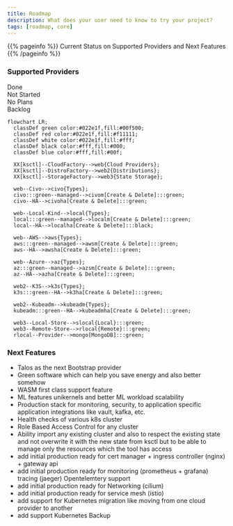 ```yaml
---
title: Roadmap
description: What does your user need to know to try your project?
tags: [roadmap, core]
---
```


{{% pageinfo %}}
Current Status on Supported Providers and Next Features
{{% /pageinfo %}}

### Supported Providers

<div class="-text-green">Done</div>
<div class="-text-red">Not Started</div>
<div class="-text-black">No Plans</div>
<div class="-text-blue">Backlog</div>

```mermaid
flowchart LR;
  classDef green color:#022e1f,fill:#00f500;
  classDef red color:#022e1f,fill:#f11111;
  classDef white color:#022e1f,fill:#fff;
  classDef black color:#fff,fill:#000;
  classDef blue color:#fff,fill:#00f;

  XX[ksctl]--CloudFactory-->web{Cloud Providers};
  XX[ksctl]--DistroFactory-->web2{Distributions};
  XX[ksctl]--StorageFactory-->web3{State Storage};

  web--Civo-->civo{Types};
  civo:::green--managed-->civom[Create & Delete]:::green;
  civo--HA-->civoha[Create & Delete]:::green;

  web--Local-Kind-->local{Types};
  local:::green--managed-->localm[Create & Delete]:::green;
  local--HA-->localha[Create & Delete]:::black;

  web--AWS-->aws{Types};
  aws:::green--managed-->awsm[Create & Delete]:::green;
  aws--HA-->awsha[Create & Delete]:::green;

  web--Azure-->az{Types};
  az:::green--managed-->azsm[Create & Delete]:::green;
  az--HA-->azha[Create & Delete]:::green;

  web2--K3S-->k3s{Types};
  k3s:::green--HA-->k3ha[Create & Delete]:::green;

  web2--Kubeadm-->kubeadm{Types};
  kubeadm:::green--HA-->kubeadmha[Create & Delete]:::green;

  web3--Local-Store-->slocal{Local}:::green;
  web3--Remote-Store-->rlocal{Remote}:::green;
  rlocal--Provider-->mongo[MongoDB]:::green;

```

### Next Features

- Talos as the next Bootstrap provider
- Green software which can help you save energy and also better somehow
- WASM first class support feature
- ML features unikernels and better ML workload scalability
- Production stack for monitoring, security, to application specific application integrations like vault, kafka, etc.
- Health checks of various k8s cluster
- Role Based Access Control for any cluster
- Ability import any existing cluster and also to respect the existing state and not overwrite it with the new state from ksctl but to be able to manage only the resources which the tool has access
- add initial production ready for cert manager + ingress controller (nginx) + gateway api
- add initial production ready for monitoring (prometheus + grafana) tracing (jaeger) Opentelemtery support
- add initial production ready for Networking (cilium)
- add initial production ready for service mesh (istio)
- add support for Kubernetes migration like moving from one cloud provider to another
- add support Kubernetes Backup

